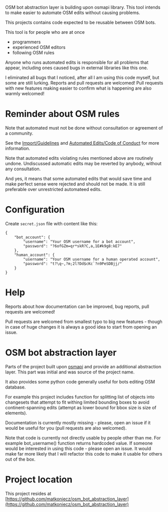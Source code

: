 OSM bot abstraction layer is building upon osmapi library. This tool intends to make easier to automate OSM edits without causing problems.

This projects contains code expected to be reusable between OSM bots.

This tool is for people who are at once

- programmers
- experienced OSM editors
- following OSM rules

Anyone who runs automated edits is responsible for all problems that appear, including ones caused bugs in external libraries like this one.

I eliminated all bugs that I noticed, after all I am using this code myself, but some are still lurking. Reports and pull requests are welcomed! Pull requests with new features making easier to confirm what is happening are also warmly welcomed!

# Reminder about OSM rules

Note that automated must not be done without consultation or agreement of a community.

See the [Import/Guidelines](http://wiki.openstreetmap.org/wiki/Import/Guidelines) and [Automated Edits/Code of Conduct](http://wiki.openstreetmap.org/wiki/Automated_Edits/Code_of_Conduct) for more information.

Note that automated edits violating rules mentioned above are routinely undone. Undiscussed automatic edits may be reverted by anybody, without any consultation.

And yes, it means that some automated edits that would save time and make perfect sense were rejected and should not be made. It is still preferable over unrestricted automateed edits.

# Configuration

Create `secret.json` file with content like this:

```
{
	"bot_account": {
		"username": "Your OSM username for a bot account",
		"password": "?6ofGZm=qr*skR?C,a,1E#k9g8:kE7"
	},
	"human_account": {
		"username": "Your OSM username for a human operated account",
		"password": "t?\q~,?m;2l?Dd$cKc`?n9PeSDBjj/"
	}
}
```

# Help

Reports about how documentation can be improved, bug reports, pull requests are welcomed!

Pull requests are welcomed from smallest typo to big new features - though in case of huge changes it is always a good idea to start from opening an issue.

# OSM bot abstraction layer

Parts of the project built upon [osmapi](https://github.com/metaodi/osmapi) and provide an additional abstraction layer. This part was initial and was source of the project name.

It also provides some python code generally useful for bots editing OSM database.

For example this project includes function for splitting list of objects into changesets that attempt to fit withing limited bounding boxes to avoid continent-spanning edits (attempt as lower bound for bbox size is size of elements).

Documentation is currently mostly missing - please, open an issue if it would be useful for you (pull requests are also welcomed).

Note that code is currently not directly usable by people other than me. For example bot_username() function returns hardcoded value. If someone would be interested in using this code - please open an issue. It would make far more likely that I will refactor this code to make it usable for others out of the box.

# Project location

This project resides at [https://github.com/matkoniecz/osm_bot_abstraction_layer](https://github.com/matkoniecz/osm_bot_abstraction_layer)
